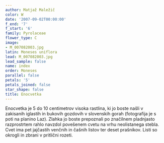 ```yaml
---
author: Matjaž Maležič
color: W
date: '2007-09-02T00:00:00'
f_end: '7'
f_start: '6'
family: Pyrolaceae
flower_type: C
image:
- M_007082003.jpg
latin: Moneses uniflora
lead: M_007082003.jpg
lead_sample: false
name: index
order: Moneses
parallel: false
petals: '5'
petals_joined: false
star_shape: false
title: Enocvetka
---
```

Enocvetka je 5 do 10 centimetrov visoka rastlina, ki jo boste našli v zakisanih iglastih in bukovih gozdovih v slovenskih gorah (fotografija je s poti na planino Laz). Zlahka jo boste prepoznali po značilnem pladnjasto razprostrtem rahlo navzdol povešenem cvetu na vrhu neolistanega stebla. Cvet ima pet jajčastih venčnih in čašnih listov ter deset prašnikov. Listi so okrogli in zbrani v pritlični rozeti.
